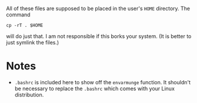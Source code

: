 All of these files are supposed to be placed in the user's `HOME` directory.
The command
```
cp -rT . $HOME
```
will do just that. I am not responsible if this borks your system. (It is better to just symlink the files.)

# Notes
* `.bashrc` is included here to show off the `envarmunge` function. It shouldn't be necessary to replace the `.bashrc`
  which comes with your Linux distribution.

